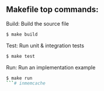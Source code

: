 ## Makefile top commands:

Build:
Build the source file 
```bash
$ make build
```

Test:
Run unit & integration tests
```bash
$ make test
```

Run:
Run an implementation example  
```bash
$ make run
```# inmemcache
